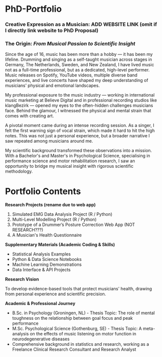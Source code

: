 # PhD-Portfolio

### Creative Expression as a Musician: ADD WEBSITE LINK (omit if I directly link website to PhD Proposal)

### The Origin: *From Musical Passion to Scientific Insight*

Since the age of 16, music has been more than a hobby — it has been my lifeline. Drumming and singing as a self-taught musician across stages in Germany, The Netherlands, Sweden, and New Zealand, I have lived music not as a full-time professional, but as a dedicated, high-level performer. Music releases on Spotify, YouTube videos, multiple diverse band experiences, and live concerts have shaped my deep understanding of musicians' physical and emotional landscapes.

My professional exposure to the music industry — working in international music marketing at Believe Digital and in professional recording studios like klangBezirk
— opened my eyes to the often-hidden challenges musicians face. Behind the glamour, I witnessed the physical and mental strain that comes with creating art.

A pivotal moment came during an intense recording session. As a singer, I felt the first warning sign of vocal strain, which made it hard to hit the high notes. 
This was not just a personal experience, but a broader narrative I saw repeated among musicians around me.

My scientific background transformed these observations into a mission. With a Bachelor's and Master's in Psychological Science, specialising in performance 
science and motor rehabilitation research, I saw an opportunity to bridge my musical insight with rigorous scientific methodology.

# Portfolio Contents

**Research Projects (rename due to web app)**
1. Simulated EMG Data Analysis Project (R / Python)
2. Multi-Level Modelling Project (R / Python)
3. Prototype of a Drummer’s Posture Correction Web App (NOT RESEARCH???)
4. A Musician's Health Questionnaire

**Supplementary Materials (Academic Coding & Skills)**
* Statistical Analysis Examples 
* Python & Data Science Notebooks
* Machine Learning Demonstrations
* Data Interface & API Projects

**Research Vision**

To develop evidence-based tools that protect musicians' health, drawing from personal experience and scientific precision.

**Academic & Professional Journey**
* B.Sc. in Psychology (Groningen, NL) - Thesis Topic: The role of mental toughness on the relationship between goal focus and peak performance
* M.Sc. Psychological Science (Gothenburg, SE) - Thesis Topic: A meta-analysis on the effects of music listening on motor function in neurodegenerative diseases
* Comprehensive background in statistics and research, working as a Freelance Clinical Research Consultant and Research Analyst
